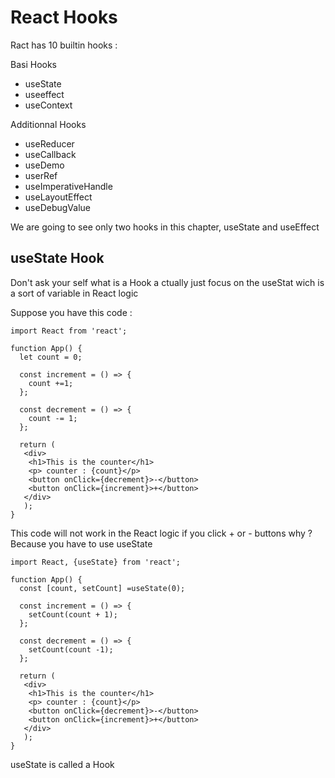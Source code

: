 # React Hooks

Ract has 10 builtin hooks :

Basi Hooks 

- useState
- useeffect
- useContext

Additionnal Hooks

- useReducer
- useCallback
- useDemo
- userRef
- useImperativeHandle
- useLayoutEffect
- useDebugValue

We are going to see only two hooks in this chapter, useState and useEffect

## useState Hook

Don't ask your self what is a Hook a ctually just focus on the useStat wich is a sort of variable in React logic

Suppose you have this code :

```
import React from 'react';

function App() {
  let count = 0;
  
  const increment = () => {
    count +=1;
  };

  const decrement = () => {
    count -= 1;
  };
  
  return (
   <div>
    <h1>This is the counter</h1>
    <p> counter : {count}</p>
    <button onClick={decrement}>-</button>
    <button onClick={increment}>+</button>
   </div>
   );
}
```

This code will not work in the React logic if you click + or - buttons why ? Because you have to use useState

```
import React, {useState} from 'react';

function App() {
  const [count, setCount] =useState(0);
  
  const increment = () => {
    setCount(count + 1);
  };

  const decrement = () => {
    setCount(count -1);
  };
  
  return (
   <div>
    <h1>This is the counter</h1>
    <p> counter : {count}</p>
    <button onClick={decrement}>-</button>
    <button onClick={increment}>+</button>
   </div>
   );
}
```

useState is called a Hook

